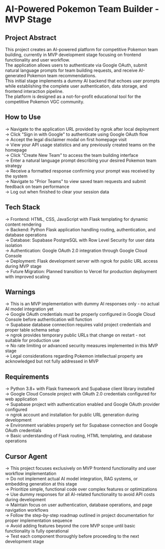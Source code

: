 # AI-Powered Pokemon Team Builder - MVP Stage

## Project Abstract
This project creates an AI-powered platform for competitive Pokemon team building, currently in MVP development stage focusing on frontend functionality and user workflow.<br> The application allows users to authenticate via Google OAuth, submit natural language prompts for team building requests, and receive AI-generated Pokemon team recommendations.<br> This initial stage implements a dummy AI backend that echoes user prompts while establishing the complete user authentication, data storage, and frontend interaction pipeline.<br> The platform is designed as a not-for-profit educational tool for the competitive Pokemon VGC community.<br>

## How to Use
-> Navigate to the application URL provided by ngrok after local deployment<br>
-> Click "Sign in with Google" to authenticate using Google OAuth flow<br>
-> Accept the legal disclaimer modal on first homepage visit<br>
-> View your API usage statistics and any previously created teams on the homepage<br>
-> Click "Create New Team" to access the team building interface<br>
-> Enter a natural language prompt describing your desired Pokemon team strategy<br>
-> Receive a formatted response confirming your prompt was received by the system<br>
-> Navigate to "Prior Teams" to view saved team requests and submit feedback on team performance<br>
-> Log out when finished to clear your session data<br>

## Tech Stack
-> Frontend: HTML, CSS, JavaScript with Flask templating for dynamic content rendering<br>
-> Backend: Python Flask application handling routing, authentication, and database operations<br>
-> Database: Supabase PostgreSQL with Row Level Security for user data isolation<br>
-> Authentication: Google OAuth 2.0 integration through Google Cloud Console<br>
-> Deployment: Flask development server with ngrok for public URL access during MVP stage<br>
-> Future Migration: Planned transition to Vercel for production deployment with improved scaling<br>

## Warnings
-> This is an MVP implementation with dummy AI responses only - no actual AI model integration yet<br>
-> Google OAuth credentials must be properly configured in Google Cloud Console before authentication will function<br>
-> Supabase database connection requires valid project credentials and proper table schema setup<br>
-> ngrok provides temporary public URLs that change on restart - not suitable for production use<br>
-> No rate limiting or advanced security measures implemented in this MVP stage<br>
-> Legal considerations regarding Pokemon intellectual property are acknowledged but not fully addressed in MVP<br>

## Requirements
-> Python 3.8+ with Flask framework and Supabase client library installed<br>
-> Google Cloud Console project with OAuth 2.0 credentials configured for web application<br>
-> Supabase project with authentication enabled and Google OAuth provider configured<br>
-> ngrok account and installation for public URL generation during development<br>
-> Environment variables properly set for Supabase connection and Google OAuth credentials<br>
-> Basic understanding of Flask routing, HTML templating, and database operations<br>

## Cursor Agent
-> This project focuses exclusively on MVP frontend functionality and user workflow implementation<br>
-> Do not implement actual AI model integration, RAG systems, or embedding generation at this stage<br>
-> Prioritize simple, functional code over complex features or optimizations<br>
-> Use dummy responses for all AI-related functionality to avoid API costs during development<br>
-> Maintain focus on user authentication, database operations, and page navigation workflows<br>
-> Follow the step-by-step roadmap outlined in project documentation for proper implementation sequence<br>
-> Avoid adding features beyond the core MVP scope until basic functionality is fully operational<br>
-> Test each component thoroughly before proceeding to the next development stage<br>

